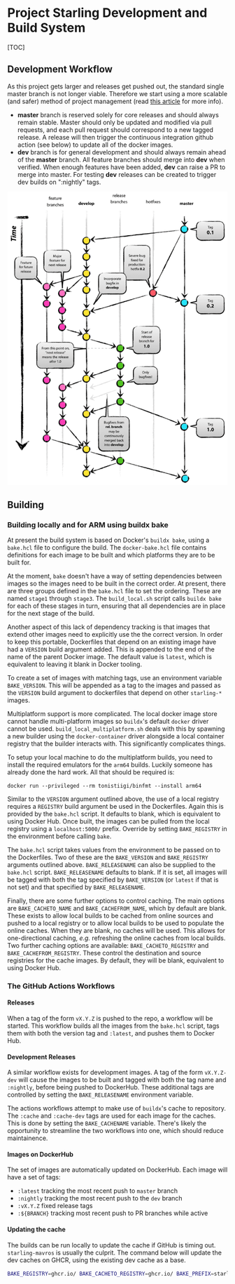 # Project Starling Development and Build System

[TOC]

## Development Workflow

As this project gets larger and releases get pushed out, the standard single master branch is not longer viable. Therefore we start using a more scalable (and safer) method of project management (read [this article](https://nvie.com/posts/a-successful-git-branching-model/) for more info).

* **master** branch is reserved solely for core releases and should always remain stable. Master should only be updated and modified via pull requests, and each pull request should correspond to a new tagged release. A release will then trigger the continuous integration github action (see below) to update all of the docker images.
* **dev** branch is for general development and should always remain ahead of the **master** branch. All feature branches should merge into **dev** when verified. When enough features have been added, **dev** can raise a PR to merge into master. For testing **dev** releases can be created to trigger dev builds on ":nightly" tags.

![development method](../img/git-modelx.png)


## Building

### Building locally and for ARM using buildx bake

At present the build system is based on Docker's `buildx bake`, using a `bake.hcl` file to configure the build. The
`docker-bake.hcl` file contains definitions for each image to be built and which platforms they are to be built for.

At the moment, `bake` doesn't have a way of setting dependencies between images so the images need to be built in the
correct order. At present, there are three groups defined in the `bake.hcl` file to set the ordering. These are named
`stage1` through `stage3`. The `build_local.sh` script calls `buildx bake` for each of these stages in turn, ensuring
that all dependencies are in place for the next stage of the build.

Another aspect of this lack of dependency tracking is that images that extend other images need to explicitly use the
the correct version. In order to keep this portable, Dockerfiles that depend on an existing image have had a `VERSION`
build argument added. This is appended to the end of the name of the parent Docker image. The default value is `latest`,
which is equivalent to leaving it blank in Docker tooling.

To create a set of images with matching tags, use an environment variable `BAKE_VERSION`. This will be appended as a tag
to the images and passed as the `VERSION` build argument to dockerfiles that depend on other `starling-*` images.

Multiplatform support is more complicated. The local docker image store cannot handle multi-platform images so
`buildx`'s default `docker` driver cannot be used. `build_local_multiplatform.sh` deals with this by spawning a new
builder using the `docker-container` driver alongside a local container registry that the builder interacts with. This
significantly complicates things.

To setup your local machine to do the multiplatform builds, you need to install the required emulators for the `arm64`
builds. Luckily someone has already done the hard work. All that should be required is:

```
docker run --privileged --rm tonistiigi/binfmt --install arm64
```

Similar to the `VERSION` argument outlined above, the use of a local registry requires a `REGISTRY` build argument be
used in the Dockerfiles. Again this is provided by the `bake.hcl` script. It defaults to blank, which is equivalent to
using Docker Hub. Once built, the images can be pulled from the local registry using a `localhost:5000/` prefix.
Override by setting `BAKE_REGISTRY` in the environment before calling `bake`.

The `bake.hcl` script takes values from the environment to be passed on to the Dockerfiles. Two of these are the
`BAKE_VERSION` and `BAKE_REGISTRY` arguments outlined above. `BAKE_RELEASENAME` can also be supplied to the `bake.hcl`
script. `BAKE_RELEASENAME` defaults to blank. If it is set, all images will be tagged with both the tag specified by
`BAKE_VERSION` (or `latest` if that is not set) and that specified by `BAKE_RELEASENAME`.

Finally, there are some further options to control caching. The main options are `BAKE_CACHETO_NAME` and
`BAKE_CACHEFROM_NAME`, which by default are blank. These exists to allow local builds to be cached from online sources
and pushed to a local registry or to allow local builds to be used to populate the online caches. When they are blank,
no caches will be used. This allows for one-directional caching, _e.g._ refreshing the online caches from local builds.
Two further caching options are available: `BAKE_CACHETO_REGISTRY` and `BAKE_CACHEFROM_REGISTRY`. These control the
destination and source registries for the cache images. By default, they will be blank, equivalent to using Docker Hub.


### The GitHub Actions Workflows

#### Releases

When a tag of the form `vX.Y.Z` is pushed to the repo, a workflow will be started. This workflow builds all the images
from the `bake.hcl` script, tags them with both the version tag and `:latest`, and pushes them to Docker Hub.

#### Development Releases
A similar workflow exists for development images.  A tag of the form `vX.Y.Z-dev` will cause the images to be built and tagged with
both the tag name and `:nightly`, before being pushed to DockerHub. These additional tags are controlled by setting the
`BAKE_RELEASENAME` environment variable.

The actions workflows attempt to make use of `buildx`'s cache to repository. The `:cache` and `:cache-dev` tags are used
for each image for the caches. This is done by setting the `BAKE_CACHENAME` variable. There's likely the opportunity to
streamline the two workflows into one, which should reduce maintainence.

#### Images on DockerHub

The set of images are automatically updated on DockerHub. Each image will have a set of tags:

 - `:latest` tracking the most recent push to `master` branch
 - `:nightly` tracking the most recent push to the `dev` branch
 - `:vX.Y.Z` fixed release tags
 - `:${BRANCH}` tracking most recent push to PR branches while active

#### Updating the cache

The builds can be run locally to update the cache if GitHub is timing out. `starling-mavros` is usually the culprit.
The command below will update the dev caches on GHCR, using the existing dev cache as a base.

```bash
BAKE_REGISTRY=ghcr.io/ BAKE_CACHETO_REGISTRY=ghcr.io/ BAKE_PREFIX=starlinguas BAKE_CACHEFROM_NAME=cache-dev BAKE_CACHETO_NAME=cache-dev docker buildx bake -f buildtools/docker-bake.hcl starling-mavros
```
